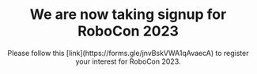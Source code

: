 <div style="text-align: center;">
    <h1>We are now taking signup for RoboCon 2023</h1>
    <p>Please follow this [link](https://forms.gle/jnvBskVWA1qAvaecA) to register your interest for RoboCon 2023.
</div>
